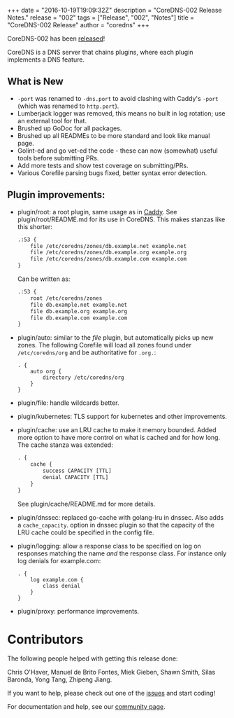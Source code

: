 +++
date = "2016-10-19T19:09:32Z"
description = "CoreDNS-002 Release Notes."
release = "002"
tags = ["Release", "002", "Notes"]
title = "CoreDNS-002 Release"
author = "coredns"
+++

CoreDNS-002 has been [released](https://github.com/fdurand/coredns/releases)!

CoreDNS is a DNS server that chains plugins, where each plugin implements a DNS feature.

## What is New

* `-port` was renamed to `-dns.port` to avoid clashing with Caddy's `-port` (which was renamed to
  `http.port`).
* Lumberjack logger was removed, this means no built in log rotation; use an external tool for that.
* Brushed up GoDoc for all packages.
* Brushed up all READMEs to be more standard and look like manual page.
* Golint-ed and go vet-ed the code - these can now (somewhat) useful tools before submitting PRs.
* Add more tests and show test coverage on submitting/PRs.
* Various Corefile parsing bugs fixed, better syntax error detection.

## Plugin improvements:

* plugin/root: a root plugin, same usage as in [Caddy](https://caddyserver.com/docs/root).
  See plugin/root/README.md for its use in CoreDNS.
  This makes stanzas like this shorter:

    ~~~ txt
    .:53 {
        file /etc/coredns/zones/db.example.net example.net
        file /etc/coredns/zones/db.example.org example.org
        file /etc/coredns/zones/db.example.com example.com
    }
    ~~~

    Can be written as:

    ~~~ txt
    .:53 {
        root /etc/coredns/zones
        file db.example.net example.net
        file db.example.org example.org
        file db.example.com example.com
    }
    ~~~

* plugin/auto: similar to the *file* plugin, but automatically picks up new zones.
  The following Corefile will load all zones found under `/etc/coredns/org` and be authoritative
  for `.org.`:

    ~~~ corefile
    . {
        auto org {
            directory /etc/coredns/org
        }
    }
    ~~~
* plugin/file: handle wildcards better.
* plugin/kubernetes: TLS support for kubernetes and other improvements.
* plugin/cache: use an LRU cache to make it memory bounded. Added more option to have more
  control on what is cached and for how long. The cache stanza was extended:

    ~~~ txt
    . {
        cache {
            success CAPACITY [TTL]
            denial CAPACITY [TTL]
        }
    }
    ~~~

  See plugin/cache/README.md for more details.

* plugin/dnssec: replaced go-cache with golang-lru in dnssec. Also adds a `cache_capacity`.
  option in dnssec plugin so that the capacity of the LRU cache could be specified in the config
  file.
* plugin/logging: allow a response class to be specified on log on responses matching the name *and*
  the response class. For instance only log denials for example.com:

    ~~~ corefile
    . {
        log example.com {
            class denial
        }
    }
    ~~~

* plugin/proxy: performance improvements.

# Contributors

The following people helped with getting this release done:

Chris O'Haver,
Manuel de Brito Fontes,
Miek Gieben,
Shawn Smith,
Silas Baronda,
Yong Tang,
Zhipeng Jiang.

If you want to help, please check out one of the [issues](https://github.com/fdurand/coredns/issues/)
and start coding!

For documentation and help, see our [community page](https://coredns.io/community/).
